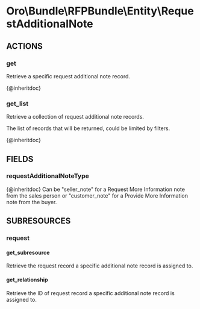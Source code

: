 # Oro\Bundle\RFPBundle\Entity\RequestAdditionalNote

## ACTIONS

### get

Retrieve a specific request additional note record.

{@inheritdoc}

### get_list

Retrieve a collection of request additional note records.

The list of records that will be returned, could be limited by filters.

{@inheritdoc}

## FIELDS

### requestAdditionalNoteType

{@inheritdoc}
Can be "seller_note" for a Request More Information note from the sales person or "customer_note" for a Provide More Information note from the buyer.

## SUBRESOURCES

### request

#### get_subresource

Retrieve the request record a specific additional note record is assigned to.

#### get_relationship

Retrieve the ID of request record a specific additional note record is assigned to.
